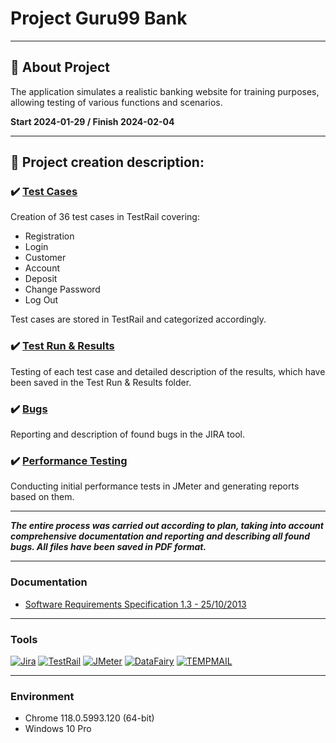 # Project Guru99 Bank
-----
## :memo: About Project 

The application simulates a realistic banking website for training purposes, allowing testing of various functions and scenarios.

**Start 2024-01-29 / Finish 2024-02-04**

-----
## :pushpin: Project creation description:

### :heavy_check_mark: [Test Cases](https://github.com/natallor/my_test_projects/tree/main/Project%20Guru99%20Bank/Test%20Cases)
Creation of 36 test cases in TestRail covering:
- Registration
- Login
- Customer
- Account
- Deposit
- Change Password
- Log Out <br>

Test cases are stored in TestRail and categorized accordingly.

### :heavy_check_mark: [Test Run & Results](https://github.com/natallor/my_test_projects/tree/main/Project%20Guru99%20Bank/Test%20Run%20%26%20Results)
Testing of each test case and detailed description of the results, which have been saved in the Test Run & Results folder.

### :heavy_check_mark: [Bugs](https://github.com/natallor/my_test_projects/tree/main/Project%20Guru99%20Bank/Bug%20Reports)
Reporting and description of found bugs in the JIRA tool.

### :heavy_check_mark: [Performance Testing](https://github.com/natallor/my_test_projects/tree/main/Project%20Guru99%20Bank/JMeter%20Report)
Conducting initial performance tests in JMeter and generating reports based on them.

-----
***The entire process was carried out according to plan, taking into account comprehensive documentation and reporting and describing all found bugs.
All files have been saved in PDF format.***

-----

### Documentation
- [Software Requirements Specification 1.3 - 25/10/2013](https://github.com/natallor/my_test_projects/blob/main/Project%20Guru99%20Bank/Software%20Requirements%20Specification%20-%20Guru99%20Banking%20Project.pdf) 

-----
### Tools
[![Jira](https://img.shields.io/badge/Jira-%230052CC?style=%2520flat-squar&logo=Jira&logoColor=blue&labelColor=black&color=blue)](https://www.atlassian.com/pl/software/jira) 
[![TestRail](https://img.shields.io/badge/TestRail-%2365C179?style=%20flat-square&logo=TestRail&logoColor=green&labelColor=black&color=blue)](https://www.testrail.com/) 
[![JMeter](https://img.shields.io/badge/JMeter-%23D22128?style=flat&logo=Apache%20JMeter&logoColor=red&labelColor=black&color=blue)](https://jmeter.apache.org/) 
[![DataFairy](https://img.shields.io/badge/DataFairy%20-%20%23A1CA03?style=flat&logo=Excel)](https://devskiller.com/datafairy/#/person) 
[![TEMPMAIL](https://img.shields.io/badge/TEMPMAIL%20-%20%23A1CA03?style=flat)](https://temp-mail.org/pl/)

-----

### Environment
- Chrome 118.0.5993.120  (64-bit) <br>
- Windows 10 Pro
